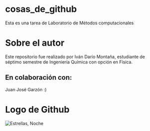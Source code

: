 # cosas_de_github
Esta es una tarea de Laboratorio de Métodos computacionales

# Sobre el autor
Este repositorio fue realizado por Iván Darío Montaña, estudiante de séptimo semestre de Ingeniería Química con opción en Física. 

## En colaboración con:
Juan José Garzón :)

Logo de Github
=============================

![Estrellas, Noche](https://www.google.com/url?sa=i&url=https%3A%2F%2Fwww.flaticon.es%2Ficono-gratis%2Flogotipo-de-github_25231&psig=AOvVaw0RVCqqq3_fMU_u-B5F5Oi2&ust=1589395209490000&source=images&cd=vfe&ved=0CAIQjRxqFwoTCKD1k9r8rukCFQAAAAAdAAAAABAD)
